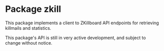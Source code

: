 # Package zkill

This package implements a client to ZKillboard API endpoints for retrieving killmails and statistics.

This package's API is still in very active development, and subject to change without notice.
